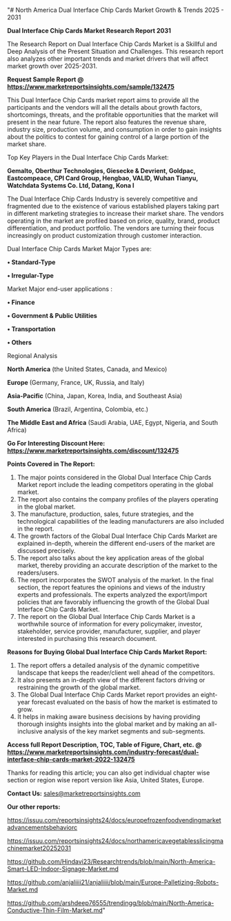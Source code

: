 "# North America Dual Interface Chip Cards Market Growth & Trends 2025 - 2031

<strong>Dual Interface Chip Cards Market Research Report 2031</strong>

The Research Report on Dual Interface Chip Cards Market is a Skillful and Deep Analysis of the Present Situation and Challenges. This research report also analyzes other important trends and market drivers that will affect market growth over 2025-2031.

<strong>Request Sample Report @ <a href=https://www.marketreportsinsights.com/sample/132475>https://www.marketreportsinsights.com/sample/132475</a></strong>

This Dual Interface Chip Cards market report aims to provide all the participants and the vendors will all the details about growth factors, shortcomings, threats, and the profitable opportunities that the market will present in the near future. The report also features the revenue share, industry size, production volume, and consumption in order to gain insights about the politics to contest for gaining control of a large portion of the market share.

Top Key Players in the Dual Interface Chip Cards Market:

<strong>Gemalto, Oberthur Technologies, Giesecke & Devrient, Goldpac, Eastcompeace, CPI Card Group, Hengbao, VALID, Wuhan Tianyu, Watchdata Systems Co. Ltd, Datang, Kona I</strong>

The Dual Interface Chip Cards Industry is severely competitive and fragmented due to the existence of various established players taking part in different marketing strategies to increase their market share. The vendors operating in the market are profiled based on price, quality, brand, product differentiation, and product portfolio. The vendors are turning their focus increasingly on product customization through customer interaction.

Dual Interface Chip Cards Market Major Types are:

<strong>• Standard-Type

• Irregular-Type</strong>

Market Major end-user applications :

<strong>• Finance

• Government & Public Utilities

• Transportation

• Others</strong>

Regional Analysis

</u><strong><b>North America</b></strong> (the United States, Canada, and Mexico)

<strong><b>Europe </b></strong>(Germany, France, UK, Russia, and Italy)

<strong><b>Asia-Pacific</b></strong> (China, Japan, Korea, India, and Southeast Asia)

<strong><b>South America</b></strong> (Brazil, Argentina, Colombia, etc.)

<strong><b>The Middle East and Africa</b></strong> (Saudi Arabia, UAE, Egypt, Nigeria, and South Africa)

<strong>Go For Interesting Discount Here: <a href=https://www.marketreportsinsights.com/discount/132475>https://www.marketreportsinsights.com/discount/132475</a></strong>

<strong>Points Covered in The Report:</strong>
<ol>
  <li>The major points considered in the Global Dual Interface Chip Cards Market report include the leading competitors operating in the global market.</li>
  <li>The report also contains the company profiles of the players operating in the global market.</li>
  <li>The manufacture, production, sales, future strategies, and the technological capabilities of the leading manufacturers are also included in the report.</li>
  <li>The growth factors of the Global Dual Interface Chip Cards Market are explained in-depth, wherein the different end-users of the market are discussed precisely.</li>
  <li>The report also talks about the key application areas of the global market, thereby providing an accurate description of the market to the readers/users.</li>
  <li>The report incorporates the SWOT analysis of the market. In the final section, the report features the opinions and views of the industry experts and professionals. The experts analyzed the export/import policies that are favorably influencing the growth of the Global Dual Interface Chip Cards Market.</li>
  <li>The report on the Global Dual Interface Chip Cards Market is a worthwhile source of information for every policymaker, investor, stakeholder, service provider, manufacturer, supplier, and player interested in purchasing this research document.</li>
</ol>
<strong>Reasons for Buying Global Dual Interface Chip Cards Market Report:</strong>

<ol>
  <li>The report offers a detailed analysis of the dynamic competitive landscape that keeps the reader/client well ahead of the competitors.</li>
  <li>It also presents an in-depth view of the different factors driving or restraining the growth of the global market.</li>
  <li>The Global Dual Interface Chip Cards Market report provides an eight-year forecast evaluated on the basis of how the market is estimated to grow.</li>
  <li>It helps in making aware business decisions by having providing thorough insights insights into the global market and by making an all-inclusive analysis of the key market segments and sub-segments.</li>
</ol>
<strong>Access full Report Description, TOC, Table of Figure, Chart, etc. @ <a href=https://www.marketreportsinsights.com/industry-forecast/dual-interface-chip-cards-market-2022-132475>https://www.marketreportsinsights.com/industry-forecast/dual-interface-chip-cards-market-2022-132475</a></strong>


Thanks for reading this article; you can also get individual chapter wise section or region wise report version like Asia, United States, Europe.

<strong>Contact Us:</strong>
sales@marketreportsinsights.com

<strong>Our other reports:</strong>

<a href=https://issuu.com/reportsinsights24/docs/europefrozenfoodvendingmarketadvancementsbehaviorc>https://issuu.com/reportsinsights24/docs/europefrozenfoodvendingmarketadvancementsbehaviorc</a>

<a href=https://issuu.com/reportsinsights24/docs/northamericavegetablesslicingmachinemarket20252031>https://issuu.com/reportsinsights24/docs/northamericavegetablesslicingmachinemarket20252031</a>

<a href=https://github.com/Hindavi23/Researchtrends/blob/main/North-America-Smart-LED-Indoor-Signage-Market.md>https://github.com/Hindavi23/Researchtrends/blob/main/North-America-Smart-LED-Indoor-Signage-Market.md</a>

<a href=https://github.com/anjaliiii21/anjaliiii/blob/main/Europe-Palletizing-Robots-Market.md>https://github.com/anjaliiii21/anjaliiii/blob/main/Europe-Palletizing-Robots-Market.md</a>

<a href=https://github.com/arshdeep76555/trendingg/blob/main/North-America-Conductive-Thin-Film-Market.md>https://github.com/arshdeep76555/trendingg/blob/main/North-America-Conductive-Thin-Film-Market.md</a>"
